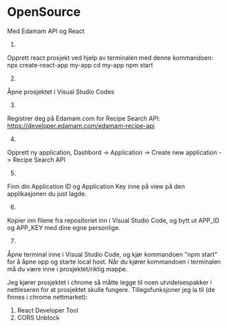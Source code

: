# OpenSource
Med Edamam API og React

1. 
Opprett react prosjekt ved hjelp av terminalen med denne kommandoen:
npx create-react-app my-app
cd my-app
npm start

2. 
Åpne prosjektet i Visual Studio Codes

3. 
Registrer deg på Edamam.com for Recipe Search API:
https://developer.edamam.com/edamam-recipe-api

4. 
Opprett ny application, 
Dashbord -> Application -> Create new application -> Recipe Search API

5. 
Finn din Application ID og Application Key inne på view på den applikasjonen du just lagde.

6.
Kopier inn filene fra repositoriet inn i Visual Studio Code, 
og bytt ut APP_ID og APP_KEY med dine egne personlige.

7. 
Åpne terminal inne i Visual Studio Code,
og kjør kommandoen "npm start" for å åpne opp og starte local host.
Når du kjører kommandoen i terminalen må du være inne i prosjektet/riktig mappe.


Jeg kjører prosjektet i chrome så måtte legge til noen utvidelsespakker i nettleseren for at prosjektet skulle fungere.
Tillegsfunksjoner jeg la til (de finnes i chrome nettmarket):
1. React Developer Tool
2. CORS Unblock
